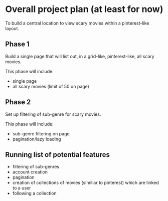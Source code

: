 # Overall project plan (at least for now)

To build a central location to view scary movies within a pinterest-like layout.

## Phase 1

Build a single page that will list out, in a grid-like, pinterest-like, all scary movies.

This phase will include:

- single page
- all scary movies (limit of 50 on page)

## Phase 2

Set up filtering of sub-genre for scary movies.

This phase will include:

- sub-genre filtering on page
- pagination/lazy loading

## Running list of potential features

- filtering of sub-genres
- account creation
- pagination
- creation of collections of movies (similiar to pinterest) which are linked to a user
- following a collection
